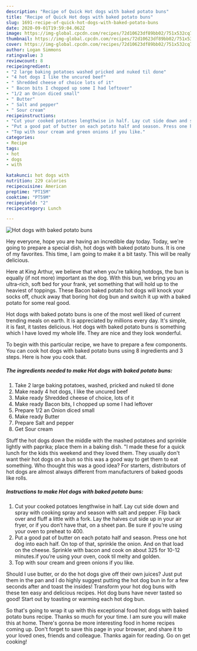 ```yaml
---
description: "Recipe of Quick Hot dogs with baked potato buns"
title: "Recipe of Quick Hot dogs with baked potato buns"
slug: 1691-recipe-of-quick-hot-dogs-with-baked-potato-buns
date: 2020-09-01T19:59:04.062Z
image: https://img-global.cpcdn.com/recipes/72d10623df89bb02/751x532cq70/hot-dogs-with-baked-potato-buns-recipe-main-photo.jpg
thumbnail: https://img-global.cpcdn.com/recipes/72d10623df89bb02/751x532cq70/hot-dogs-with-baked-potato-buns-recipe-main-photo.jpg
cover: https://img-global.cpcdn.com/recipes/72d10623df89bb02/751x532cq70/hot-dogs-with-baked-potato-buns-recipe-main-photo.jpg
author: Logan Simmons
ratingvalue: 3
reviewcount: 8
recipeingredient:
- "2 large baking potatoes washed pricked and nuked til done"
- "4 hot dogs I like the uncured beef"
- " Shredded cheese of choice lots of it"
- " Bacon bits I chopped up some I had leftover"
- "1/2 an Onion diced small"
- " Butter"
- " Salt and pepper"
- " Sour cream"
recipeinstructions:
- "Cut your cooked potatoes lengthwise in half. Lay cut side down and spray with cooking spray and season with salt and pepper. Flip back over and fluff a little with a fork. Lay the halves cut side up in your air fryer, or if you don’t have that, on a sheet pan. Be sure if you’re using your oven to preheat to 400."
- "Put a good pat of butter on each potato half and season. Press one hot dog into each half. On top of that, sprinkle the onion. And on that load on the cheese. Sprinkle with bacon and cook on about 325 for 10-12 minutes.if you’re using your oven, cook til melty and golden."
- "Top with sour cream and green onions if you like."
categories:
- Recipe
tags:
- hot
- dogs
- with

katakunci: hot dogs with 
nutrition: 229 calories
recipecuisine: American
preptime: "PT15M"
cooktime: "PT59M"
recipeyield: "2"
recipecategory: Lunch

---
```



![Hot dogs with baked potato buns](https://img-global.cpcdn.com/recipes/72d10623df89bb02/751x532cq70/hot-dogs-with-baked-potato-buns-recipe-main-photo.jpg)

Hey everyone, hope you are having an incredible day today. Today, we're going to prepare a special dish, hot dogs with baked potato buns. It is one of my favorites. This time, I am going to make it a bit tasty. This will be really delicious.

Here at King Arthur, we believe that when you&#39;re talking hotdogs, the bun is equally (if not more) important as the dog. With this bun, we bring you an ultra-rich, soft bed for your frank, yet something that will hold up to the heaviest of toppings. These Bacon baked potato hot dogs will knock your socks off, chuck away that boring hot dog bun and switch it up with a baked potato for some real good.

Hot dogs with baked potato buns is one of the most well liked of current trending meals on earth. It is appreciated by millions every day. It's simple, it is fast, it tastes delicious. Hot dogs with baked potato buns is something which I have loved my whole life. They are nice and they look wonderful.


To begin with this particular recipe, we have to prepare a few components. You can cook hot dogs with baked potato buns using 8 ingredients and 3 steps. Here is how you cook that.

<!--inarticleads1-->

##### The ingredients needed to make Hot dogs with baked potato buns:

1. Take 2 large baking potatoes, washed, pricked and nuked til done
1. Make ready 4 hot dogs, I like the uncured beef
1. Make ready  Shredded cheese of choice, lots of it
1. Make ready  Bacon bits, I chopped up some I had leftover
1. Prepare 1/2 an Onion diced small
1. Make ready  Butter
1. Prepare  Salt and pepper
1. Get  Sour cream


Stuff the hot dogs down the middle with the mashed potatoes and sprinkle lightly with paprika; place them in a baking dish. &#34;I made these for a quick lunch for the kids this weekend and they loved them. They usually don&#39;t want their hot dogs on a bun so this was a good way to get them to eat something. Who thought this was a good idea? For starters, distributors of hot dogs are almost always different from manufacturers of baked goods like rolls. 

<!--inarticleads2-->

##### Instructions to make Hot dogs with baked potato buns:

1. Cut your cooked potatoes lengthwise in half. Lay cut side down and spray with cooking spray and season with salt and pepper. Flip back over and fluff a little with a fork. Lay the halves cut side up in your air fryer, or if you don’t have that, on a sheet pan. Be sure if you’re using your oven to preheat to 400.
1. Put a good pat of butter on each potato half and season. Press one hot dog into each half. On top of that, sprinkle the onion. And on that load on the cheese. Sprinkle with bacon and cook on about 325 for 10-12 minutes.if you’re using your oven, cook til melty and golden.
1. Top with sour cream and green onions if you like.


Should I use butter, or do the hot dogs give off their own juices? Just put them in the pan and I do highly suggest putting the hot dog bun in for a few seconds after and toast the insides! Transform your hot dog buns with these ten easy and delicious recipes. Hot dog buns have never tasted so good! Start out by toasting or warming each hot dog bun. 

So that's going to wrap it up with this exceptional food hot dogs with baked potato buns recipe. Thanks so much for your time. I am sure you will make this at home. There's gonna be more interesting food in home recipes coming up. Don't forget to save this page in your browser, and share it to your loved ones, friends and colleague. Thanks again for reading. Go on get cooking!

